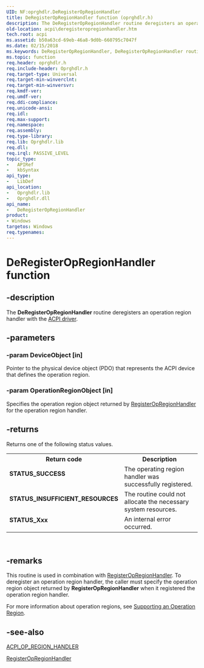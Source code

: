 ```yaml
---
UID: NF:oprghdlr.DeRegisterOpRegionHandler
title: DeRegisterOpRegionHandler function (oprghdlr.h)
description: The DeRegisterOpRegionHandler routine deregisters an operation region handler with the ACPI driver.
old-location: acpi\deregisteropregionhandler.htm
tech.root: acpi
ms.assetid: b50a63cd-69eb-46a8-9d0b-660795c7047f
ms.date: 02/15/2018
ms.keywords: DeRegisterOpRegionHandler, DeRegisterOpRegionHandler routine [ACPI Devices], acpi.deregisteropregionhandler, opregref_e991e152-6162-4d45-9418-282afb447d18.xml, oprghdlr/DeRegisterOpRegionHandler
ms.topic: function
req.header: oprghdlr.h
req.include-header: Oprghdlr.h
req.target-type: Universal
req.target-min-winverclnt: 
req.target-min-winversvr: 
req.kmdf-ver: 
req.umdf-ver: 
req.ddi-compliance: 
req.unicode-ansi: 
req.idl: 
req.max-support: 
req.namespace: 
req.assembly: 
req.type-library: 
req.lib: Oprghdlr.lib
req.dll: 
req.irql: PASSIVE_LEVEL
topic_type:
-	APIRef
-	kbSyntax
api_type:
-	LibDef
api_location:
-	Oprghdlr.lib
-	Oprghdlr.dll
api_name:
-	DeRegisterOpRegionHandler
product:
- Windows
targetos: Windows
req.typenames: 
---
```


# DeRegisterOpRegionHandler function


## -description


The <b>DeRegisterOpRegionHandler</b> routine deregisters an operation region handler with the <a href="https://msdn.microsoft.com/38ca54e0-defe-48b2-ab00-a5f688c2eb01">ACPI driver</a>.


## -parameters




### -param DeviceObject [in]

Pointer to the physical device object (PDO) that represents the ACPI device that defines the operation region.


### -param OperationRegionObject [in]

Specifies the operation region object returned by <a href="https://msdn.microsoft.com/library/windows/hardware/ff536158">RegisterOpRegionHandler</a> for the operation region handler.


## -returns



Returns one of the following status values.

<table>
<tr>
<th>Return code</th>
<th>Description</th>
</tr>
<tr>
<td width="40%">
<dl>
<dt><b>STATUS_SUCCESS</b></dt>
</dl>
</td>
<td width="60%">
The operating region handler was successfully registered.

</td>
</tr>
<tr>
<td width="40%">
<dl>
<dt><b>STATUS_INSUFFICIENT_RESOURCES</b></dt>
</dl>
</td>
<td width="60%">
The routine could not allocate the necessary system resources.

</td>
</tr>
<tr>
<td width="40%">
<dl>
<dt><b>STATUS_Xxx</b></dt>
</dl>
</td>
<td width="60%">
An internal error occurred.

</td>
</tr>
</table>
 




## -remarks



This routine is used in combination with <a href="https://msdn.microsoft.com/library/windows/hardware/ff536158">RegisterOpRegionHandler</a>. To deregister an operation region handler, the caller must specify the operation region object returned by <b>RegisterOpRegionHandler</b> when it registered the operation region handler.

For more information about operation regions, see <a href="https://msdn.microsoft.com/windows/hardware/drivers/acpi/supporting-an-operation-region">Supporting an Operation Region</a>. 




## -see-also




<a href="https://msdn.microsoft.com/library/windows/hardware/ff536153">ACPI_OP_REGION_HANDLER</a>



<a href="https://msdn.microsoft.com/library/windows/hardware/ff536158">RegisterOpRegionHandler</a>
 

 

